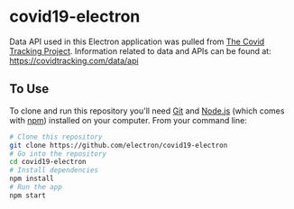 # covid19-electron

Data API used in this Electron application was pulled from [The Covid Tracking Project](https://covidtracking.com/). Information related to data and APIs can be found at: https://covidtracking.com/data/api

## To Use

To clone and run this repository you'll need [Git](https://git-scm.com) and [Node.js](https://nodejs.org/en/download/) (which comes with [npm](http://npmjs.com)) installed on your computer. From your command line:

```bash
# Clone this repository
git clone https://github.com/electron/covid19-electron
# Go into the repository
cd covid19-electron
# Install dependencies
npm install
# Run the app
npm start
```

